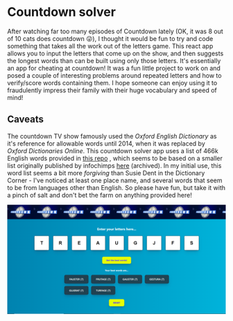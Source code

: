 # Countdown solver

After watching far too many episodes of Countdown lately (OK, it was 8 out of 10 cats does countdown 😜), I thought it would be fun to try and code something that takes all the work out of the letters game. This react app allows you to input the letters that come up on the show, and then suggests the longest words than can be built using only those letters. It's essentially an app for cheating at countdown! It was a fun little project to work on and posed a couple of interesting problems around repeated letters and how to verify/score words containing them. I hope someone can enjoy using it to fraudulently impress their family with their huge vocabulary and speed of mind!

## Caveats

The countdown TV show famously used the _Oxford English Dictionary_ as it's reference for allowable words until 2014, when it was replaced by _Oxford Dictionaries Online_. This countdown solver app uses a list of 466k English words provided in [this repo](https://github.com/dwyl/english-words) , which seems to be based on a smaller list originally published by infochimps [here](https://web.archive.org/web/20131118073324/http://www.infochimps.com/datasets/word-list-350000-simple-english-words-excel-readable) (archived). In my initial use, this word list seems a bit more _forgiving_ than Susie Dent in the Dictionary Corner - I've noticed at least one place name, and several words that seem to be from languages other than English. So please have fun, but take it with a pinch of salt and don't bet the farm on anything provided here!

![Countdown solver screenshot](./public/Screenshot.png "Countdown solver")

